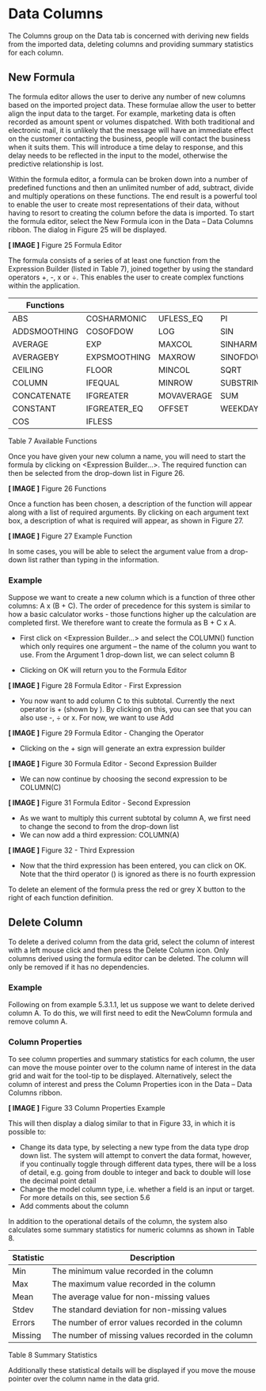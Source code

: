# Data Columns

The Columns group on the Data tab is concerned with deriving new fields from the imported data, deleting columns and providing summary statistics for each column.



## New Formula

The formula editor allows the user to derive any number of new columns based on the imported project data.  These formulae allow the user to better align the input data to the target.  For example, marketing data is often recorded as amount spent or volumes dispatched.  With both traditional and electronic mail, it is unlikely that the message will have an immediate effect on the customer contacting the business, people will contact the business when it suits them.  This will introduce a time delay to response, and this delay needs to be reflected in the input to the model, otherwise the predictive relationship is lost.

Within the formula editor, a formula can be broken down into a number of predefined functions and then an unlimited number of add, subtract, divide and multiply operations on these functions.  The end result is a powerful tool to enable the user to create most representations of their data, without having to resort to creating the column before the data is imported.
To start the formula editor, select the New Formula icon in the Data – Data Columns ribbon.  The dialog in Figure 25 will be displayed.
 

**[ IMAGE ]**
Figure 25 Formula Editor


The formula consists of a series of at least one function from the Expression Builder (listed in Table 7), joined together by using the standard operators +, -, x or ÷.  This enables the user to create complex functions within the application.


| Functions    |              |            |             |
|--------------|--------------|------------|-------------|
| ABS          | COSHARMONIC  | UFLESS_EQ  | PI          |
| ADDSMOOTHING | COSOFDOW     | LOG        | SIN         |
| AVERAGE      | EXP          | MAXCOL     | SINHARMONIC |
| AVERAGEBY    | EXPSMOOTHING | MAXROW     | SINOFDOW    |
| CEILING      | FLOOR        | MINCOL     | SQRT        |
| COLUMN       | IFEQUAL      | MINROW     | SUBSTRING   |
| CONCATENATE  | IFGREATER    | MOVAVERAGE | SUM         |
| CONSTANT     | IFGREATER_EQ | OFFSET     | WEEKDAY     |
| COS          | IFLESS       |


Table 7 Available Functions

Once you have given your new column a name, you will need to start the formula by clicking on <Expression Builder…>.   The required function can then be selected from the drop-down list in Figure 26.
 
 **[ IMAGE ]**
Figure 26 Functions


Once a function has been chosen, a description of the function will appear along with a list of required arguments.  By clicking on each argument text box, a description of what is required will appear, as shown in Figure 27.

**[ IMAGE ]** 
Figure 27 Example Function


In some cases, you will be able to select the argument value from a drop-down list rather than typing in the information.

### Example
Suppose we want to create a new column which is a function of three other columns: A x (B + C).  The order of precedence for this system is similar to how a basic calculator works - those functions higher up the calculation are completed first.  We therefore want to create the formula as B + C x A.

-	First click on <Expression Builder…> and select the COLUMN() function which only requires one argument – the name of the column you want to use.  From the Argument 1 drop-down list, we can select column B
 
-	 Clicking on OK will return you to the Formula Editor
 

**[ IMAGE ]**
Figure 28 Formula Editor - First Expression


-	You now want to add column C to this subtotal.  Currently the next operator is + (shown by <Add>).  By clicking on this, you can see that you can also use -, ÷ or x.  For now, we want to use Add

**[ IMAGE ]**
Figure 29 Formula Editor - Changing the Operator


-	Clicking on the + sign will generate an extra expression builder

**[ IMAGE ]**
Figure 30 Formula Editor - Second Expression Builder


-	We can now continue by choosing the second expression to be COLUMN(C)


**[ IMAGE ]**
Figure 31 Formula Editor - Second Expression


-	As we want to multiply this current subtotal by column A, we first need to change the second <Add> to <Multiply> from the drop-down list
-	We can now add a third expression: COLUMN(A)

**[ IMAGE ]**
Figure 32 - Third Expression


-	Now that the third expression has been entered, you can click on OK.  Note that the third operator (<Add>) is ignored as there is no fourth expression

To delete an element of the formula press the red or grey X button to the right of each function definition.  


## Delete Column
To delete a derived column from the data grid, select the column of interest with a left mouse click and then press the Delete Column icon.  Only columns derived using the formula editor can be deleted.  The column will only be removed if it has no dependencies.
### Example
Following on from example 5.3.1.1, let us suppose we want to delete derived column A.  To do this, we will first need to edit the NewColumn formula and remove column A.
### Column Properties
To see column properties and summary statistics for each column, the user can move the mouse pointer over to the column name of interest in the data grid and wait for the tool-tip to be displayed.  Alternatively, select the column of interest and press the Column Properties icon in the Data – Data Columns ribbon.  
 
 **[ IMAGE ]**
Figure 33 Column Properties Example


This will then display a dialog similar to that in Figure 33, in which it is possible to:
-	Change its data type, by selecting a new type from the data type drop down list.  The system will attempt to convert the data format, however, if you continually toggle through different data types, there will be a loss of detail, e.g. going from double to integer and back to double will lose the decimal point detail
-	Change the model column type, i.e. whether a field is an input or target.  For more details on this, see section 5.6
-	Add comments about the column

In addition to the operational details of the column, the system also calculates some summary statistics for numeric columns as shown in Table 8.


| Statistic | Description                                         |
|-----------|-----------------------------------------------------|
| Min       | The minimum value recorded in the column            |
| Max       | The maximum value recorded in the column            |
| Mean      | The average value for non-missing values            |
| Stdev     | The standard deviation for non-missing values       |
| Errors    | The number of error values recorded in the column   |
| Missing   | The number of missing values recorded in the column |
Table 8 Summary Statistics

Additionally these statistical details will be displayed if you move the mouse pointer over the column name in the data grid.